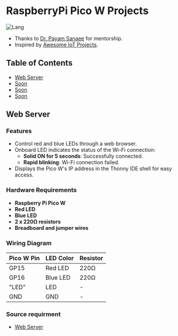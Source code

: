 # RaspberryPi Pico W Projects
![Lang](https://img.shields.io/badge/Language-MicroPython-lightblue)

- Thanks to [Dr. Payam Sanaee](https://example.com) for mentorship.
- Inspired by [Awesome IoT Projects](https://github.com/awesome-iot).
 



## Table of Contents
- [Web Server](#web-server)
- [Soon](#Soon)
- [Soon](#Soon)
- [Soon](#Soon)


## Web Server
### Features
- Control red and blue LEDs through a web browser.
- Onboard LED indicates the status of the Wi-Fi connection:
  - **Solid ON for 5 seconds**: Successfully connected.
  - **Rapid blinking**: Wi-Fi connection failed.
- Displays the Pico W's IP address in the Thonny IDE shell for easy access.
###  Hardware Requirements
- **Raspberry Pi Pico W**
- **Red LED**
- **Blue LED**
- **2 x 220Ω resistors**
- **Breadboard and jumper wires**
### Wiring Diagram

| Pico W Pin | LED Color | Resistor |
|------------|-----------|----------|
| GP15       | Red LED   | 220Ω     |
| GP16       | Blue LED  | 220Ω     |
| "LED"      | LED       | -        |
| GND        | GND       | -        |

### Source requirment
- [Web Server](https://github.com/MoJavadSh/RaspberryPiPicoW/blob/main/WebServer.py)



